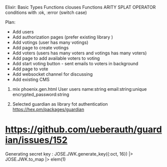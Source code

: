 Elixir:
  Basic Types
  Functions clouses
  Functions ARITY
  SPLAT OPERATOR
  conditions with :ok, :error (switch case)


Plan:
  - Add users
  - Add authorization pages (prefer existing library )
  - Add votings (user has many votings)
  - Add page to create votings
  - Add voters (users has many voters and votings has many voters)
  - Add page to add available voters to voting
  - Add start voting button - sent emails to voters in background
  - Add page to vote
  - Add websocket channel for discussing
  - Add existing CMS



1) mix phoenix.gen.html User users name:string email:string:unique encrypted_password:string

2) Selected guardian as library fot authentication https://hex.pm/packages/guardian

#
# https://github.com/ueberauth/guardian/issues/152
Generating secret key : JOSE.JWK.generate_key({:oct, 16}) |> JOSE.JWK.to_map |> elem(1)
